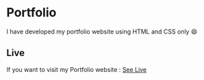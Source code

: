 # Portfolio

I have developed my portfolio website using HTML and CSS only 😄

## Live

If you want to visit my Portfolio website : [See Live](https://shashankbhushanjha.netlify.app)
